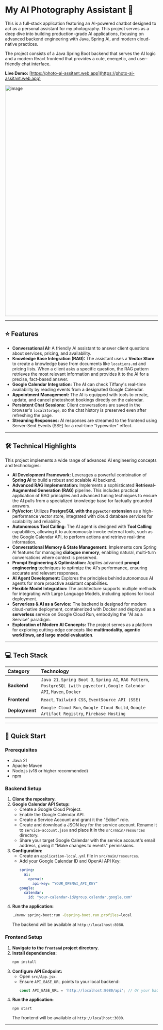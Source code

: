 # My AI Photography Assistant 📸

This is a full-stack application featuring an AI-powered chatbot designed to act as a personal assistant for my photography. This project serves as a deep dive into building production-grade AI applications, focusing on advanced backend engineering with Java, Spring AI, and modern cloud-native practices.

The project consists of a Java Spring Boot backend that serves the AI logic and a modern React frontend that provides a cute, energetic, and user-friendly chat interface.

**Live Demo:** [https://photo-ai-assitant.web.app](https://photo-ai-assitant.web.app)

<img width="1117" height="760" alt="image" src="https://github.com/user-attachments/assets/c325240d-8a80-4799-b58f-4711a5d39f3c" />


---
## ⭐ Features

- **Conversational AI:** A friendly AI assistant to answer client questions about services, pricing, and availability.
- **Knowledge Base Integration (RAG):** The assistant uses a **Vector Store** to create a knowledge base from documents like `locations.md` and pricing lists. When a client asks a specific question, the RAG pattern retrieves the most relevant information and provides it to the AI for a precise, fact-based answer.
- **Google Calendar Integration:** The AI can check Tiffany's real-time availability by reading events from a designated Google Calendar.
- **Appointment Management:** The AI is equipped with tools to create, update, and cancel photoshoot bookings directly on the calendar.
- **Persistent Chat Sessions:** Client conversations are saved in the browser's `localStorage`, so the chat history is preserved even after refreshing the page.
- **Streaming Responses:** AI responses are streamed to the frontend using Server-Sent Events (SSE) for a real-time "typewriter" effect.

---

## 🛠️ Technical Highlights

This project implements a wide range of advanced AI engineering concepts and technologies:

* **AI Development Framework:** Leverages a powerful combination of **Spring AI** to build a robust and scalable AI backend.
* **Advanced RAG Implementation:** Implements a sophisticated **Retrieval-Augmented Generation (RAG)** pipeline. This includes practical application of RAG principles and advanced tuning techniques to ensure the AI pulls from a specialized knowledge base for factually grounded answers.
* **PgVector:** Utilizes **PostgreSQL with the `pgvector` extension** as a high-performance vector store, integrated with cloud database services for scalability and reliability.
* **Autonomous Tool Calling:** The AI agent is designed with **Tool Calling** capabilities, allowing it to autonomously invoke external tools, such as the Google Calendar API, to perform actions and retrieve real-time information.
* **Conversational Memory & State Management:** Implements core Spring AI features for managing **dialogue memory**, enabling natural, multi-turn conversations where context is preserved.
* **Prompt Engineering & Optimization:** Applies advanced **prompt engineering** techniques to optimize the AI's performance, ensuring accurate and relevant responses.
* **AI Agent Development:** Explores the principles behind autonomous AI agents for more proactive assistant capabilities.
* **Flexible Model Integration:** The architecture supports multiple methods for integrating with Large Language Models, including options for local deployment.
* **Serverless & AI as a Service:** The backend is designed for modern cloud-native deployment, containerized with Docker and deployed as a **serverless** service on Google Cloud Run, embodying the "AI as a Service" paradigm.
* **Exploration of Modern AI Concepts:** The project serves as a platform for exploring cutting-edge concepts like **multimodality, agentic workflows, and large model evaluation**.

---

## 💻 Tech Stack

| Category     | Technology                                                                                                                                                                                           |
| :----------- | :--------------------------------------------------------------------------------------------------------------------------------------------------------------------------------------------------- |
| **Backend** | `Java 21`, `Spring Boot 3`, `Spring AI`, `RAG Pattern`, `PostgreSQL (with pgvector)`, `Google Calendar API`, `Maven`, `Docker`                                                                        |
| **Frontend** | `React`, `Tailwind CSS`, `EventSource API (SSE)`                                                                                                                                                     |
| **Deployment**| `Google Cloud Run`, `Google Cloud Build`, `Google Artifact Registry`, `Firebase Hosting`                                                                                                             |

---

## 🚀 Quick Start

### Prerequisites

* Java 21
* Apache Maven
* Node.js (v18 or higher recommended)
* npm

### Backend Setup

1.  **Clone the repository.**
2.  **Google Calendar API Setup:**
    * Create a Google Cloud Project.
    * Enable the Google Calendar API.
    * Create a Service Account and grant it the "Editor" role.
    * Create and download a JSON key for the service account. Rename it to `service-account.json` and place it in the `src/main/resources` directory.
    * Share your target Google Calendar with the service account's email address, giving it "Make changes to events" permissions.
3.  **Configuration:**
    * Create an `application-local.yml` file in `src/main/resources`.
    * Add your Google Calendar ID and OpenAI API Key:
        ```yaml
        spring:
          ai:
            openai:
              api-key: "YOUR_OPENAI_API_KEY"
        google:
          calendar:
            id: "your-calendar-id@group.calendar.google.com"
        ```
4.  **Run the application:**
    ```bash
    ./mvnw spring-boot:run -Dspring-boot.run.profiles=local
    ```
    The backend will be available at `http://localhost:8080`.

### Frontend Setup

1.  **Navigate to the `frontend` project directory.**
2.  **Install dependencies:**
    ```bash
    npm install
    ```
3.  **Configure API Endpoint:**
    * Open `src/App.jsx`.
    * Ensure `API_BASE_URL` points to your local backend:
        ```javascript
        const API_BASE_URL = 'http://localhost:8080/api'; // Or your backend port
        ```
4.  **Run the application:**
    ```bash
    npm start
    ```
    The frontend will be available at `http://localhost:3000`.

---
